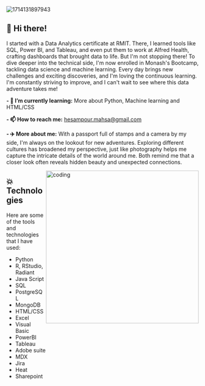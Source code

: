 


![1714131897943](https://github.com/user-attachments/assets/bf3d52be-5be2-4537-8922-01b395228681)






## 👋 Hi there!



 
I started with a Data Analytics certificate at RMIT. There, I learned tools like SQL, Power BI, and Tableau, and even put them to work at Alfred Health, crafting dashboards that brought data to life. But I'm not stopping there! To dive deeper into the technical side, I'm now enrolled in Monash's Bootcamp, tackling data science and machine learning. Every day brings new challenges and exciting discoveries, and I'm loving the continuous learning. I'm constantly striving to improve, and I can't wait to see where this data adventure takes me!



**- 🌱 I’m currently learning:** More about Python, Machine learning and HTML/CSS

**- 📫 How to reach me:** hesampour.mahsa@gmail.com

**- ✈️ More about me:** With a passport full of stamps and a camera by my side, I'm always on the lookout for new adventures. 
                   Exploring different cultures has broadened my perspective, just like photography helps me capture the 
                   intricate details of the world around me. Both remind me that a closer look often reveals hidden beauty 
                  and unexpected connections.


<img align="right" alt="coding" width="400" src=https://user-images.githubusercontent.com/74038190/221352975-94759904-aa4c-4032-a8ab-b546efb9c478.gif>


## 💥 Technologies
<p align="left">
  
  Here are some of the tools and technologies that I have used:
-  Python                                 
-  R, RStudio, Radiant                     
-  Java Script
-  SQL
-  PostgreSQL
-  MongoDB
-  HTML/CSS
-  Excel
-  Visual Basic
-  PowerBI
-  Tableau
-  Adobe suite
-  MDX
-  Jira
-  Heat
-  Sharepoint
































































































